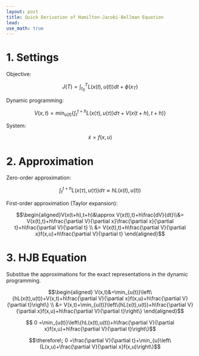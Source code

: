 ```yaml
---
layout: post
title: Quick Derivation of Hamilton-Jacobi-Bellman Equation
lead: 
use_math: true
---
```


# 1. Settings
Objective:

$$J(T)=\int_{t_0}^T L(x(t),u(t))dt+\phi(x_T)$$

Dynamic programming:

$$V(x,t)=\min_{u(t)}\left\{\int_t^{t+h}L(x(\tau),u(\tau))d\tau+V(x(t+h),t+h)\right\}$$

System:

$$\dot{x}=f(x,u)$$

# 2. Approximation
Zero-order approximation:

$$ \int_t^{t+h}L(x(\tau),u(\tau))d\tau \approx hL(x(t),u(t))$$

First-order approximation (Taylor expansion):

$$\begin{aligned}V(x(t+h),t+h)&\approx V(x(t),t)+h\frac{dV}{dt}\\&= V(x(t),t)+h\frac{\partial V}{\partial x}\frac{\partial x}{\partial t}+h\frac{\partial V}{\partial t} \\ &= V(x(t),t)+h\frac{\partial V}{\partial x}f(x,u)+h\frac{\partial V}{\partial t} \end{aligned}$$

# 3. HJB Equation
Substitue the approximations for the exact representations in the dynamic programming.

$$\begin{aligned} V(x,t)&=\min_{u(t)}\left\{hL(x(t),u(t))+V(x,t)+h\frac{\partial V}{\partial x}f(x,u)+h\frac{\partial V}{\partial t}\right\} \\ &= V(x,t)+\min_{u(t)}\left\{hL(x(t),u(t))+h\frac{\partial V}{\partial x}f(x,u)+h\frac{\partial V}{\partial t}\right\}  \end{aligned}$$

$$ 0 =\min_{u(t)}\left\{hL(x(t),u(t))+h\frac{\partial V}{\partial x}f(x,u)+h\frac{\partial V}{\partial t}\right\}$$

$$\therefore\; 0 =\frac{\partial V}{\partial t}+\min_{u}\left\{L(x,u)+\frac{\partial V}{\partial x}f(x,u)\right\}$$
